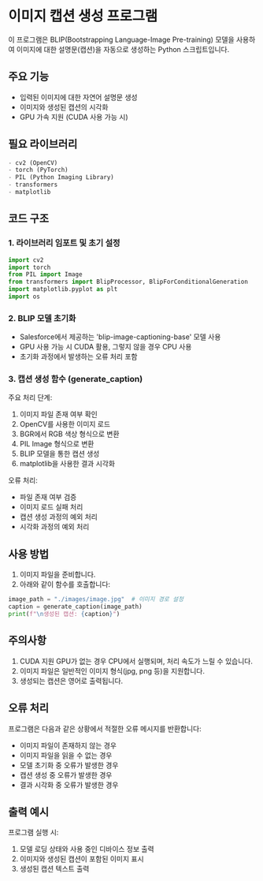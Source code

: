 # 이미지 캡션 생성 프로그램

이 프로그램은 BLIP(Bootstrapping Language-Image Pre-training) 모델을 사용하여 이미지에 대한 설명문(캡션)을 자동으로 생성하는 Python 스크립트입니다.

## 주요 기능

- 입력된 이미지에 대한 자연어 설명문 생성
- 이미지와 생성된 캡션의 시각화
- GPU 가속 지원 (CUDA 사용 가능 시)

## 필요 라이브러리

```python
- cv2 (OpenCV)
- torch (PyTorch)
- PIL (Python Imaging Library)
- transformers
- matplotlib
```

## 코드 구조

### 1. 라이브러리 임포트 및 초기 설정
```python
import cv2
import torch
from PIL import Image
from transformers import BlipProcessor, BlipForConditionalGeneration
import matplotlib.pyplot as plt
import os
```

### 2. BLIP 모델 초기화
- Salesforce에서 제공하는 'blip-image-captioning-base' 모델 사용
- GPU 사용 가능 시 CUDA 활용, 그렇지 않을 경우 CPU 사용
- 초기화 과정에서 발생하는 오류 처리 포함

### 3. 캡션 생성 함수 (generate_caption)

주요 처리 단계:
1. 이미지 파일 존재 여부 확인
2. OpenCV를 사용한 이미지 로드
3. BGR에서 RGB 색상 형식으로 변환
4. PIL Image 형식으로 변환
5. BLIP 모델을 통한 캡션 생성
6. matplotlib을 사용한 결과 시각화

오류 처리:
- 파일 존재 여부 검증
- 이미지 로드 실패 처리
- 캡션 생성 과정의 예외 처리
- 시각화 과정의 예외 처리

## 사용 방법

1. 이미지 파일을 준비합니다.
2. 아래와 같이 함수를 호출합니다:
```python
image_path = "./images/image.jpg"  # 이미지 경로 설정
caption = generate_caption(image_path)
print(f"\n생성된 캡션: {caption}")
```

## 주의사항

1. CUDA 지원 GPU가 없는 경우 CPU에서 실행되며, 처리 속도가 느릴 수 있습니다.
2. 이미지 파일은 일반적인 이미지 형식(jpg, png 등)을 지원합니다.
3. 생성되는 캡션은 영어로 출력됩니다.

## 오류 처리

프로그램은 다음과 같은 상황에서 적절한 오류 메시지를 반환합니다:
- 이미지 파일이 존재하지 않는 경우
- 이미지 파일을 읽을 수 없는 경우
- 모델 초기화 중 오류가 발생한 경우
- 캡션 생성 중 오류가 발생한 경우
- 결과 시각화 중 오류가 발생한 경우

## 출력 예시

프로그램 실행 시:
1. 모델 로딩 상태와 사용 중인 디바이스 정보 출력
2. 이미지와 생성된 캡션이 포함된 이미지 표시
3. 생성된 캡션 텍스트 출력